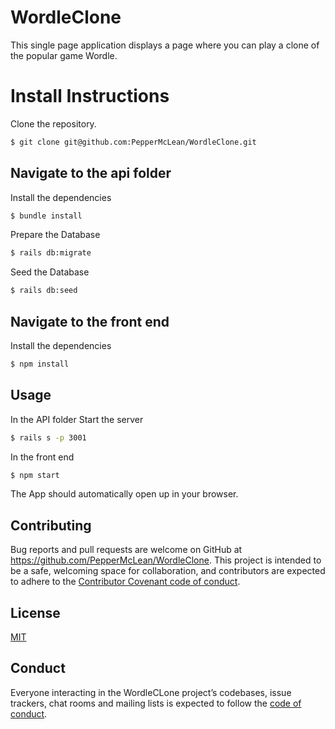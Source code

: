 # WordleClone
This single page application displays a page where you can play a clone of the popular game Wordle.

# Install Instructions
Clone the repository.
```sh
$ git clone git@github.com:PepperMcLean/WordleClone.git
```
## Navigate to the api folder

Install the dependencies 
```sh
$ bundle install
```
Prepare the Database
```sh
$ rails db:migrate
```
Seed the Database
```sh
$ rails db:seed
```

## Navigate to the front end 

Install the dependencies
```sh
$ npm install
```

## Usage
In the API folder 
Start the server
```sh
$ rails s -p 3001
```
In the front end
```sh
$ npm start
```
The App should automatically open up in your browser.

## Contributing
Bug reports and pull requests are welcome on GitHub at https://github.com/PepperMcLean/WordleClone. This project is intended to be a safe, welcoming space for collaboration, and contributors are expected to adhere to the [Contributor Covenant code of conduct](https://www.contributor-covenant.org/).

## License
[MIT](LICENSE)

## Conduct
Everyone interacting in the WordleCLone project’s codebases, issue trackers, chat rooms and mailing lists is expected to follow the [code of conduct](CodeOfConduct.md).
